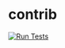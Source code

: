 # contrib

[![Run Tests](https://github.com/golang-queue/contrib/actions/workflows/go.yml/badge.svg)](https://github.com/golang-queue/contrib/actions/workflows/go.yml)
